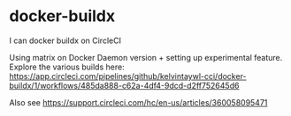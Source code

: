 # docker-buildx
I can docker buildx on CircleCI

Using matrix on Docker Daemon version + setting up experimental feature.
Explore the various builds here:
https://app.circleci.com/pipelines/github/kelvintaywl-cci/docker-buildx/1/workflows/485da888-c62a-4df4-9dcd-d2ff752645d6

Also see https://support.circleci.com/hc/en-us/articles/360058095471


